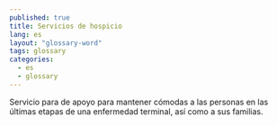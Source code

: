 ```yaml
---
published: true
title: Servicios de hospicio
lang: es
layout: "glossary-word"
tags: glossary
categories:
  - es
  - glossary
---
```


Servicio para de apoyo para mantener cómodas a las personas en las últimas etapas de una enfermedad terminal, así como a sus familias.
